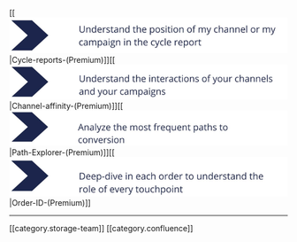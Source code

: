 [[![](images/storage/image-20220503-135735.png)|Cycle-reports-(Premium)]][[![](images/storage/image-20220503-135748.png)|Channel-affinity-(Premium)]][[![](images/storage/image-20220503-135812.png)|Path-Explorer-(Premium)]][[![](images/storage/image-20220503-135829.png)|Order-ID-(Premium)]]



*****

[[category.storage-team]] 
[[category.confluence]] 
